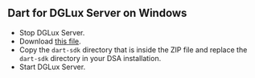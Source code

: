 ## Dart for DGLux Server on Windows

- Stop DGLux Server.
- Download [this file](https://gsdview.appspot.com/dart-archive/channels/stable/release/1.16.1/sdk/dartsdk-windows-x64-release.zip).
- Copy the `dart-sdk` directory that is inside the ZIP file and replace the `dart-sdk` directory in your DSA installation.
- Start DGLux Server.
